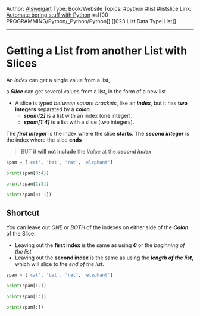 Author: [Alsweigart](https://alsweigart.com/)
Type: Book/Website
Topics: #python #list #listslice
Link: [Automate boring stuff with Python](https://automatetheboringstuff.com/)
∗:[[00 PROGRAMMING/Python/_Python/Python]] [[023 List Data Type|List]] 

---
# Getting a List from another List with Slices

An _index_ can get a single value from a list,

a ___Slice___ can get several values from a list, in the form of a new list.

- A slice is typed _between square brackets_, like an ___index___, but it has __two integers__ separated by a ___colon___.
	- ___spam\[2]___ is a list with an index (one integer).
	- ___spam\[1:4]___ is a list with a slice (two integers).

The ___first integer___ is the index where the slice __starts__. 
The ___second integer___ is the index where the slice __ends__ 
>BUT __it will not include__ the _Value_ at the ___second index___.

```python
spam = ['cat', 'bat', 'rat', 'elephant']

print(spam[0:4])

print(spam[1:3])

print(spam[0:-1])
```

## Shortcut
You can leave out _ONE_ or _BOTH_ of the indexes on either side of the ___Colon___ of the Slice.

- Leaving out the __first index__ is the same as using ___0___ or the _beginning of the list_
- Leaving out the __second index__ is the same as using the ___length of the list___, which will slice to the _end of the list_.
```python
spam = ['cat', 'bat', 'rat', 'elephant']

print(spam[:2])

print(spam[1:])

print(spam[:])
```